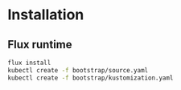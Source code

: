 # Installation

## Flux runtime

```sh
flux install
kubectl create -f bootstrap/source.yaml
kubectl create -f bootstrap/kustomization.yaml
```
